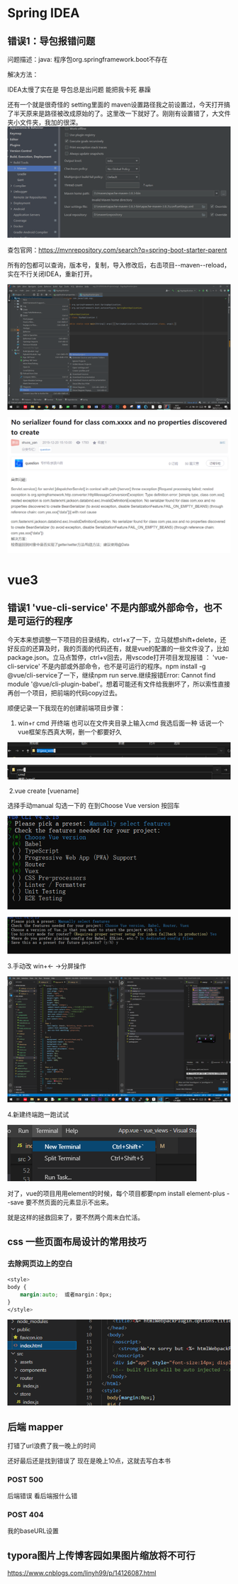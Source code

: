 # Spring IDEA

## 错误1：导包报错问题

问题描述：java: 程序包org.springframework.boot不存在

解决方法：	

IDEA太慢了实在是 导包总是出问题 能把我卡死 暴躁

还有一个就是很奇怪的 setting里面的 maven设置路径我之前设置过，今天打开搞了半天原来是路径被改成原始的了。这里改一下就好了。刚刚有设置错了，大文件夹小文件夹，我加的很深。![image-20211118163210334](image-20211118163210334.png)

查包官网：https://mvnrepository.com/search?q=spring-boot-starter-parent

所有的包都可以查询，版本号，复制，导入修改后，右击项目--maven--reload，实在不行关闭IDEA，重新打开。

![image-20211115145933003](image-20211115145933003.png)



![image-20211203214754541](image-20211203214754541.png)





# vue3

## 错误1 'vue-cli-service' 不是内部或外部命令，也不是可运行的程序

今天本来想调整一下项目的目录结构，ctrl+x了一下，立马就想shift+delete，还好反应的还算及时，我的页面的代码还有，就是vue的配置的一些文件没了，比如 package.json。立马点暂停，ctrl+v回去，用vscode打开项目发现报错 ： 'vue-cli-service' 不是内部或外部命令，也不是可运行的程序。npm install -g @vue/cli-service了一下，继续npm run serve.继续报错Error: Cannot find module '@vue/cli-plugin-babel'。想着可能还有文件给我删坏了，所以索性直接再创一个项目，把前端的代码copy过去。

顺便记录一下我现在的创建前端项目步骤：

1. win+r cmd 开终端 也可以在文件夹目录上输入cmd 我选后面一种 话说一个vue框架东西真大啊，删一个都要好久

![image-20211118134555578](image-20211118134555578.png)

![image-20211118134724023](image-20211118134724023.png)

​	2.vue create [vuename] 

选择手动manual 勾选一下的 在到Choose Vue version 按回车

![image-20211118134929590](image-20211118134929590.png)

![image-20211118135114194](image-20211118135114194.png)

3.手动改 win+← →分屏操作

![image-20211118135751222](image-20211118135751222.png)

4.新建终端跑一跑试试

![image-20211118135925050](image-20211118135925050.png)

对了，vue的项目用用element的时候，每个项目都要npm install element-plus --save 要不然页面的元素显示不出来。

就是这样的拯救回来了，要不然两个周末白忙活。

## css 一些页面布局设计的常用技巧

### 去除网页边上的空白

```css
<style>
body {
    margin:auto;  或者margin：0px;
}
</style>
```

![image-20211118141020945](image-20211118141020945.png)

## 后端 mapper

打错了url浪费了我一晚上的时间

还好最后还是找到错误了 现在是晚上10点，这就去写白本书

### POST  500

后端错误 看后端报什么错

### POST 404

我的baseURL设置

## 

## typora图片上传博客园如果图片缩放将不可行

https://www.cnblogs.com/linyh99/p/14126087.html
